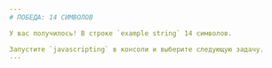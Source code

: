 ```yaml
---
# ПОБЕДА: 14 СИМВОЛОВ

У вас получилось! В строке `example string` 14 символов.

Запустите `javascripting` в консоли и выберите следующую задачу.
---
```

